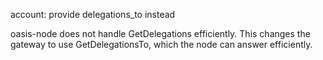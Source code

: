 account: provide delegations_to instead

oasis-node does not handle GetDelegations efficiently. This changes
the gateway to use GetDelegationsTo, which the node can answer
efficiently.
